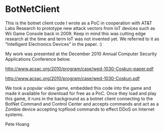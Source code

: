 # BotNetClient
This is the botnet client code I wrote as a PoC in cooperation with AT&amp;T Labs Research to prototype new attack vectors from IoT devices such as Wii Game Console back in 2009.  Keep in mind this was cutting edge research at the time and term IoT was not invented yet.  We referred to it as "Intelligent Electronics Devices" in the paper. :)

My work was presented at the December 2010 Annual Computer Security Applications Conference below.  

http://www.acsac.org/2010/program/case/wed-1030-Coskun-paper.pdf 

http://www.acsac.org/2010/program/case/wed-1030-Coskun.pdf

We took a popular video game, embedded this code into the game and made it available for download for free as a PoC.  Once they load and play this game, it runs in the background as a botnet client connecting to the BotNet Command and Control Center and accepts commands and act as a Zombie device accepting tcpflood commands to effect DDoS on Internet systems.

Pete Hoang

